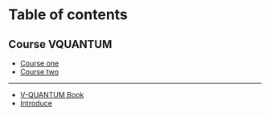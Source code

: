 # Table of contents

## Course VQUANTUM

* [Course one](README.md)
* [Course two](course-vquantum/course-two.md)

***

* [V-QUANTUM Book](v-quantum-book.md)
* [Introduce](<README (1).md>)
